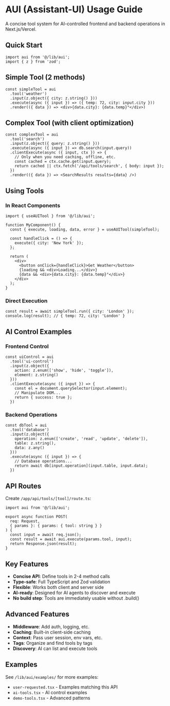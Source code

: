 # AUI (Assistant-UI) Usage Guide

A concise tool system for AI-controlled frontend and backend operations in Next.js/Vercel.

## Quick Start

```tsx
import aui from '@/lib/aui';
import { z } from 'zod';
```

## Simple Tool (2 methods)

```tsx
const simpleTool = aui
  .tool('weather')
  .input(z.object({ city: z.string() }))
  .execute(async ({ input }) => ({ temp: 72, city: input.city }))
  .render(({ data }) => <div>{data.city}: {data.temp}°</div>)
```

## Complex Tool (with client optimization)

```tsx
const complexTool = aui
  .tool('search')
  .input(z.object({ query: z.string() }))
  .execute(async ({ input }) => db.search(input.query))
  .clientExecute(async ({ input, ctx }) => {
    // Only when you need caching, offline, etc.
    const cached = ctx.cache.get(input.query);
    return cached || ctx.fetch('/api/tools/search', { body: input });
  })
  .render(({ data }) => <SearchResults results={data} />)
```

## Using Tools

### In React Components

```tsx
import { useAUITool } from '@/lib/aui';

function MyComponent() {
  const { execute, loading, data, error } = useAUITool(simpleTool);
  
  const handleClick = () => {
    execute({ city: 'New York' });
  };
  
  return (
    <div>
      <button onClick={handleClick}>Get Weather</button>
      {loading && <div>Loading...</div>}
      {data && <div>{data.city}: {data.temp}°</div>}
    </div>
  );
}
```

### Direct Execution

```tsx
const result = await simpleTool.run({ city: 'London' });
console.log(result); // { temp: 72, city: 'London' }
```

## AI Control Examples

### Frontend Control

```tsx
const uiControl = aui
  .tool('ui-control')
  .input(z.object({ 
    action: z.enum(['show', 'hide', 'toggle']),
    element: z.string()
  }))
  .clientExecute(async ({ input }) => {
    const el = document.querySelector(input.element);
    // Manipulate DOM...
    return { success: true };
  })
```

### Backend Operations

```tsx
const dbTool = aui
  .tool('database')
  .input(z.object({
    operation: z.enum(['create', 'read', 'update', 'delete']),
    table: z.string(),
    data: z.any()
  }))
  .execute(async ({ input }) => {
    // Database operations...
    return await db[input.operation](input.table, input.data);
  })
```

## API Routes

Create `/app/api/tools/[tool]/route.ts`:

```tsx
import aui from '@/lib/aui';

export async function POST(
  req: Request,
  { params }: { params: { tool: string } }
) {
  const input = await req.json();
  const result = await aui.execute(params.tool, input);
  return Response.json(result);
}
```

## Key Features

- **Concise API**: Define tools in 2-4 method calls
- **Type-safe**: Full TypeScript and Zod validation
- **Flexible**: Works both client and server side
- **AI-ready**: Designed for AI agents to discover and execute
- **No build step**: Tools are immediately usable without .build()

## Advanced Features

- **Middleware**: Add auth, logging, etc.
- **Caching**: Built-in client-side caching
- **Context**: Pass user session, env vars, etc.
- **Tags**: Organize and find tools by tags
- **Discovery**: AI can list and execute tools

## Examples

See `/lib/aui/examples/` for more examples:
- `user-requested.tsx` - Examples matching this API
- `ai-tools.tsx` - AI control examples
- `demo-tools.tsx` - Advanced patterns